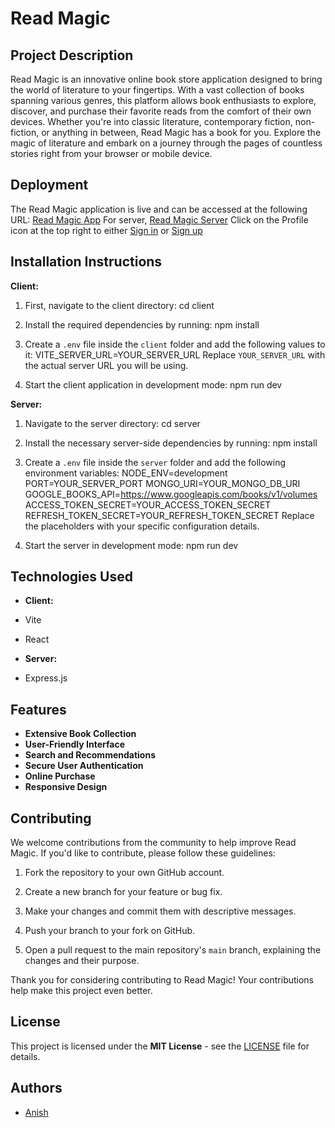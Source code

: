 # Read Magic

## Project Description

Read Magic is an innovative online book store application designed to bring the world of literature to your fingertips. With a vast collection of books spanning various genres, this platform allows book enthusiasts to explore, discover, and purchase their favorite reads from the comfort of their own devices. Whether you're into classic literature, contemporary fiction, non-fiction, or anything in between, Read Magic has a book for you. Explore the magic of literature and embark on a journey through the pages of countless stories right from your browser or mobile device.

## Deployment

The Read Magic application is live and can be accessed at the following URL:
[Read Magic App](https://readmagic.vercel.app/)
For server,
[Read Magic Server](https://read-magic-server.vercel.app/api/)
Click on the Profile icon at the top right to either [Sign in](https://readmagic.vercel.app/sign-in) or [Sign up](https://readmagic.vercel.app/sign-up)

## Installation Instructions

**Client:**

1. First, navigate to the client directory:
cd client

2. Install the required dependencies by running:
npm install

3. Create a `.env` file inside the `client` folder and add the following values to it:
VITE_SERVER_URL=YOUR_SERVER_URL
Replace `YOUR_SERVER_URL` with the actual server URL you will be using.

4. Start the client application in development mode:
npm run dev

**Server:**

1. Navigate to the server directory:
cd server

2. Install the necessary server-side dependencies by running:
npm install

3. Create a `.env` file inside the `server` folder and add the following environment variables:
NODE_ENV=development
PORT=YOUR_SERVER_PORT
MONGO_URI=YOUR_MONGO_DB_URI
GOOGLE_BOOKS_API=https://www.googleapis.com/books/v1/volumes
ACCESS_TOKEN_SECRET=YOUR_ACCESS_TOKEN_SECRET
REFRESH_TOKEN_SECRET=YOUR_REFRESH_TOKEN_SECRET
Replace the placeholders with your specific configuration details.

4. Start the server in development mode:
npm run dev


## Technologies Used

- **Client:**
- Vite
- React

- **Server:**
- Express.js

## Features

- **Extensive Book Collection**
- **User-Friendly Interface**
- **Search and Recommendations**
- **Secure User Authentication**
- **Online Purchase**
- **Responsive Design**

## Contributing

We welcome contributions from the community to help improve Read Magic. If you'd like to contribute, please follow these guidelines:

1. Fork the repository to your own GitHub account.

2. Create a new branch for your feature or bug fix.

3. Make your changes and commit them with descriptive messages.

4. Push your branch to your fork on GitHub.

5. Open a pull request to the main repository's `main` branch, explaining the changes and their purpose.

Thank you for considering contributing to Read Magic! Your contributions help make this project even better.

## License

This project is licensed under the **MIT License** - see the [LICENSE](./LICENSE) file for details.

## Authors

- [Anish](https://github.com/anish-25)


